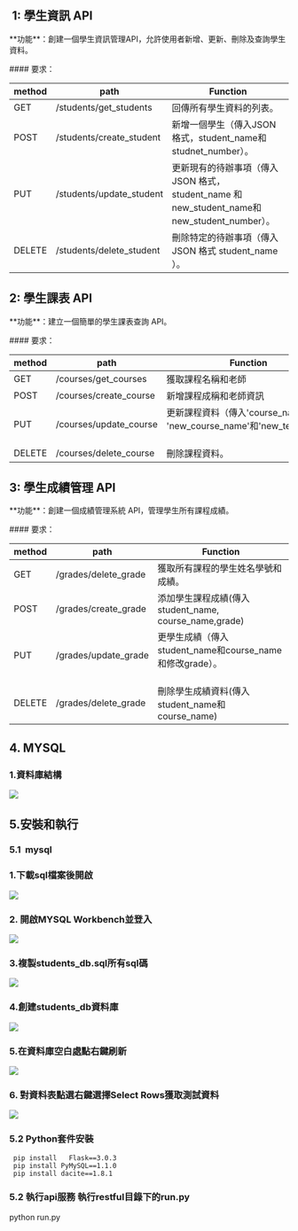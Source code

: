 ##  **1: 學生資訊 API**

\*\*功能\*\*：創建一個學生資訊管理API，允許使用者新增、更新、刪除及查詢學生資料。

\#### 要求：

| method | path | Function |
| --- | --- | --- |
| GET | /students/get\_students | 回傳所有學生資料的列表。 |
| POST | /students/create\_student | 新增一個學生（傳入JSON 格式，student\_name和studnet\_number）。 |
| PUT | /students/update\_student | 更新現有的待辦事項（傳入 JSON 格式， student\_name 和new\_student\_name和new\_student\_number）。 |
| DELETE | /students/delete\_student | 刪除特定的待辦事項（傳入 JSON 格式 student\_name ）。 |

## 2: 學生課表 API

\*\*功能\*\*：建立一個簡單的學生課表查詢 API。

\#### 要求：

| method | path | Function |
| --- | --- | --- |
| GET | /courses/get\_courses | 獲取課程名稱和老師 |
| POST | /courses/create\_course | 新增課程成稱和老師資訊 |
| PUT | /courses/update\_course | 更新課程資料（傳入'course\_name' 和 'new\_course\_name'和'new\_teacher'）。                                               |
| DELETE | /courses/delete\_course | 刪除課程資料。 |

## 3: 學生成績管理 API

\*\*功能\*\*：創建一個成績管理系統 API，管理學生所有課程成績。

\#### 要求：

| method | path | Function |
| --- | --- | --- |
| GET | /grades/delete\_grade | 獲取所有課程的學生姓名學號和成績。 |
| POST | /grades/create\_grade | 添加學生課程成績(傳入student\_name, course\_name,grade) |
| PUT | /grades/update\_grade | 更學生成績（傳入student\_name和course\_name和修改grade）。                                                                        |
| DELETE | /grades/delete\_grade | 刪除學生成績資料(傳入student\_name和course\_name) |

## 4\. MYSQL

### 1.資料庫結構

![](https://33333.cdn.cke-cs.com/kSW7V9NHUXugvhoQeFaf/images/68a071f529fea86b8089be5a53ce864bf9817dbba779f178.png)

## 5.安裝和執行

### 5.1  mysql

### 1.下載sql檔案後開啟

![](https://33333.cdn.cke-cs.com/kSW7V9NHUXugvhoQeFaf/images/d3bb82cc8ff1a2218c5b74ba28f6be7ab1fbd9d4c50c0dd3.png)

### 2\. 開啟MYSQL Workbench並登入

![](https://33333.cdn.cke-cs.com/kSW7V9NHUXugvhoQeFaf/images/01efcfbc01abe3234a25e25bd50e9f3b245d94f3927ca52e.png)

### 3.複製students\_db.sql所有sql碼

![](https://33333.cdn.cke-cs.com/kSW7V9NHUXugvhoQeFaf/images/7bacf26ad172013777514708de48f0e9e0b8245fb1f950c5.png)

### 4.創建students\_db資料庫

![](https://33333.cdn.cke-cs.com/kSW7V9NHUXugvhoQeFaf/images/dbcdb6d6a11c24745d3fb3b98e053d1cb567c523bd011a0c.png)

### 5.在資料庫空白處點右鍵刷新

![](https://33333.cdn.cke-cs.com/kSW7V9NHUXugvhoQeFaf/images/ba182017252a986edf1e0aee91df2d55670d2bfaf20c1363.png)

### 6\. 對資料表點選右鍵選擇Select Rows獲取測試資料

![](https://33333.cdn.cke-cs.com/kSW7V9NHUXugvhoQeFaf/images/08deeb2deaced6fefb795e27242dc32324fcc8484fc0ba47.png)

### 5.2 Python套件安裝

```plaintext
 pip install   Flask==3.0.3
 pip install PyMySQL==1.1.0  
 pip install dacite==1.8.1
```

### 5.2 執行api服務 執行restful目錄下的run.py

python run.py
